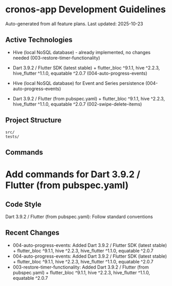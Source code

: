 # cronos-app Development Guidelines

Auto-generated from all feature plans. Last updated: 2025-10-23

## Active Technologies
- Hive (local NoSQL database) - already implemented, no changes needed (003-restore-timer-functionality)
- Dart 3.9.2 / Flutter SDK (latest stable) + flutter_bloc ^9.1.1, hive ^2.2.3, hive_flutter ^1.1.0, equatable ^2.0.7 (004-auto-progress-events)
- Hive (local NoSQL database) for Event and Series persistence (004-auto-progress-events)

- Dart 3.9.2 / Flutter (from pubspec.yaml) + flutter_bloc ^9.1.1, hive ^2.2.3, hive_flutter ^1.1.0, equatable ^2.0.7 (002-swipe-delete-items)

## Project Structure

```text
src/
tests/
```

## Commands

# Add commands for Dart 3.9.2 / Flutter (from pubspec.yaml)

## Code Style

Dart 3.9.2 / Flutter (from pubspec.yaml): Follow standard conventions

## Recent Changes
- 004-auto-progress-events: Added Dart 3.9.2 / Flutter SDK (latest stable) + flutter_bloc ^9.1.1, hive ^2.2.3, hive_flutter ^1.1.0, equatable ^2.0.7
- 004-auto-progress-events: Added Dart 3.9.2 / Flutter SDK (latest stable) + flutter_bloc ^9.1.1, hive ^2.2.3, hive_flutter ^1.1.0, equatable ^2.0.7
- 003-restore-timer-functionality: Added Dart 3.9.2 / Flutter (from pubspec.yaml) + flutter_bloc ^9.1.1, hive ^2.2.3, hive_flutter ^1.1.0, equatable ^2.0.7


<!-- MANUAL ADDITIONS START -->
<!-- MANUAL ADDITIONS END -->
